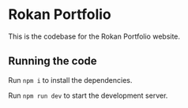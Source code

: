 
  # Rokan Portfolio

  This is the codebase for the Rokan Portfolio website.

  ## Running the code

  Run `npm i` to install the dependencies.

  Run `npm run dev` to start the development server.
  